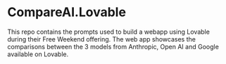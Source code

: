 # CompareAI.Lovable
This repo contains the prompts used to build a webapp using Lovable during their Free Weekend offering. The web app showcases the comparisons between the 3 models from Anthropic, Open AI and Google available on Lovable.

